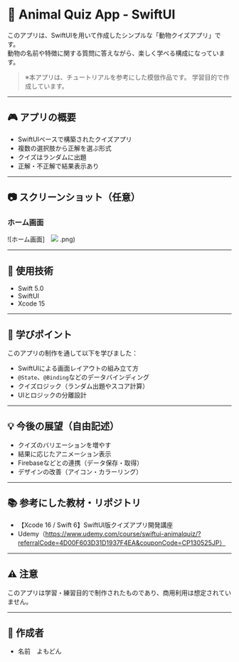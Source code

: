 # 🐾 Animal Quiz App - SwiftUI

このアプリは、SwiftUIを用いて作成したシンプルな「動物クイズアプリ」です。  
動物の名前や特徴に関する質問に答えながら、楽しく学べる構成になっています。

> ※本アプリは、チュートリアルを参考にした模倣作品です。
> 学習目的で作成しています。

---

## 🎮 アプリの概要

- SwiftUIベースで構築されたクイズアプリ
- 複数の選択肢から正解を選ぶ形式
- クイズはランダムに出題
- 正解・不正解で結果表示あり

---

## 📷 スクリーンショット（任意）

### ホーム画面
![ホーム画面]　<img src="https://github.com/user-attachments/assets/213fc97b-2cf0-4bbc-9f8e-d708feaecdc3" />
.png)

---

## 🔧 使用技術

- Swift 5.0
- SwiftUI
- Xcode 15

---

## 🧠 学びポイント

このアプリの制作を通して以下を学びました：

- SwiftUIによる画面レイアウトの組み立て方
- `@State`、`@Binding`などのデータバインディング
- クイズロジック（ランダム出題やスコア計算）
- UIとロジックの分離設計

---

## 💡 今後の展望（自由記述）

- クイズのバリエーションを増やす
- 結果に応じたアニメーション表示
- Firebaseなどとの連携（データ保存・取得）
- デザインの改善（アイコン・カラーリング）

---

## 📚 参考にした教材・リポジトリ

- 【Xcode 16 / Swift 6】SwiftUI版クイズアプリ開発講座
- Udemy（https://www.udemy.com/course/swiftui-animalquiz/?referralCode=4D00F603D31D1937F4EA&couponCode=CP130525JP）

---

## ⚠️ 注意

このアプリは学習・練習目的で制作されたものであり、商用利用は想定されていません。

---

## 👤 作成者

- 名前　よもどん
